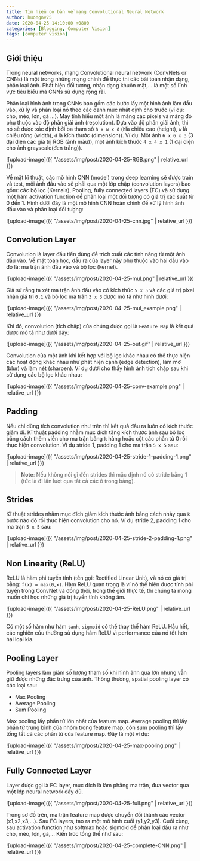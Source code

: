 ```yaml
---
title: Tìm hiểu cơ bản về mạng Convolutional Neural Network 
author: huongnv75
date: 2020-04-25 14:10:00 +0800
categories: [Blogging, Computer Vision]
tags: [computer vision]
---
```


## Giới thiệu
Trong neural networks, mạng Convolutional neural network (ConvNets or CNNs) là một trong những mạng chính để thực thi các bài toán nhận dạng, phân loại ảnh. Phát hiện đối tượng, nhận dạng khuôn mặt,... là một số lĩnh vực tiêu biểu mà CNNs sử dụng rộng rãi.

Phân loại hình ảnh trong CNNs bao gồm các bước lấy một hình ảnh làm đầu vào, xử lý và phân loại nó theo các danh mục nhất định cho trước (ví dụ: chó, mèo, lợn, gà ...).  Máy tính hiểu một ảnh là mảng các pixels và mảng đó phụ thuộc vào độ phân giải ảnh (resolution). Dựa vào độ phân giải ảnh, thì nó sẽ được xác định bởi ba tham số `h x w x d` (`h`là chiều cao (height), `w` là chiều rộng (width), `d` là kích thước (dimension)). Ví dụ: Một ảnh `6 x 6 x 3` (3 đại diện các giá trị RGB (ảnh màu)), một ảnh kích thước `4 x 4 x 1` (1 đại diện cho ảnh grayscale(đen trắng)).

![upload-image]({{ "/assets/img/post/2020-04-25-RGB.png" | relative_url }})

Về mặt kĩ thuật, các mô hình CNN (model) trong deep learning sẽ được train và test, mỗi ảnh đầu vào sẽ phải qua  một lớp chập (convolution layers) bao gồm: các bộ lọc (Kernals), Pooling, fully connected layers (FC) và sử dụng một hàm activation function để phân loại một đối tượng có giá trị xác suất từ 0 đến 1. Hình dưới đây là một mô hình CNN hoàn chỉnh để xử lý hình ảnh đầu vào và phân loại đối tượng:

![upload-image]({{ "/assets/img/post/2020-04-25-cnn.jpg" | relative_url }})

## Convolution Layer
Convolution là layer đầu tiền dùng để trích xuất các tính năng từ một ảnh đầu vào. Về mặt toán học, đầu ra của layer này phụ thuộc vào hai đầu vào đó là: ma trận ảnh đầu vào và bộ lọc (kernel).

![upload-image]({{ "/assets/img/post/2020-04-25-mul.png" | relative_url }})

Giả sử rằng ta xét ma trận ảnh đầu vào  có kích thức `5 x 5` và các giá trị pixel nhận giá trị `0,1` và bộ lọc ma trân `3 x 3` được mô tả như hình dưới:

![upload-image]({{ "/assets/img/post/2020-04-25-mul_example.png" | relative_url }})

Khi đó, convolution (tích chập) của chúng được gọi là `Feature Map` là kết quả được mô tả như dưới đây:

![upload-image]({{ "/assets/img/post/2020-04-25-out.gif" | relative_url }})

Convolution của một ảnh khi kết hợp với bộ lọc khác nhau có thể thực hiện các hoạt động khác nhau như phát hiện cạnh (edge detection), làm mờ (blur) và làm nét (sharpen). Ví dụ dưới cho thấy hình ảnh tích chập sau khi sử dụng các bộ lọc khác nhau:

![upload-image]({{ "/assets/img/post/2020-04-25-conv-example.png" | relative_url }})

## Padding
Nếu chỉ dùng tích convolution như trên thì kết quả đầu ra luôn có kích thước giảm đi.
Kĩ thuật padding nhằm mục đích tăng kích thước ảnh sau bộ lọc bằng cách thêm viền cho ma trận bằng `k` hàng hoặc cột các phần tử 0 rồi thực hiện convolution. Ví dụ stride 1, padding 1 cho ma trận `5 x 5` sau: 

![upload-image]({{ "/assets/img/post/2020-04-25-stride-1-padding-1.png" | relative_url }})

> **Note**:  Nếu không nói gì đến strides thì mặc định nó có stride bằng 1 (tức là đi lần lượt qua tất cả các ô trong bảng).

## Strides
Kĩ thuật strides nhằm mục đích giảm kích thước ảnh bằng cách nhảy qua `k` bước nào đó rồi thực hiện convolution cho nó. Ví dụ stride 2, padding 1 cho ma trận `5 x 5` sau: 

![upload-image]({{ "/assets/img/post/2020-04-25-stride-2-padding-1.png" | relative_url }})

## Non Linearity (ReLU)
ReLU là hàm phi tuyến tính (tên gọi: Rectified Linear Unit), và nó có giá trị bằng: `f(x) = max(0,x)`.
Hàm ReLU quan trọng là ví nó thể hiện được tính phi tuyến trong ConvNet và đồng thời, trong thế giới thực tế, thì chúng ta mong muốn chỉ học những giá trị tuyến tính không âm.

![upload-image]({{ "/assets/img/post/2020-04-25-ReLU.png" | relative_url }})

Có một số hàm như hàm `tanh`, `sigmoid` có thể thay thế hàm ReLU. Hầu hết, các nghiên cứu thường sử dụng hàm ReLU vì performance của nó tốt hơn hai loại kia.
## Pooling Layer
Pooling layers làm giảm số lượng tham số khi hình ảnh quá lớn nhưng vẫn giữ được những đặc trưng của ảnh. Thông thường, spatial pooling layer có các loại sau:
* Max Pooling
* Average Pooling
* Sum Pooling

Max pooling lấy phần tử lớn nhất của feature map. Average pooling thì lấy phần tử trung bình của nhóm trong feature map, còn sum pooling thì lấy tổng tất cả các phần tử của feature map. Đây là một ví dụ:

![upload-image]({{ "/assets/img/post/2020-04-25-max-pooling.png" | relative_url }})

## Fully Connected Layer
Layer được gọi là FC layer, mục đích là làm phẳng ma trận, đưa vector qua một lớp neural network đây đủ.

![upload-image]({{ "/assets/img/post/2020-04-25-full.png" | relative_url }})

Trong sơ đồ trên, ma trận feature map được chuyển đổi thành các vector (x1,x2,x3,...). Sau FC layers, tạo ra một mô hình cuối (y1,y2,y3). Cuối cùng, sau activation function  như softmax hoặc sigmoid để phân loại đầu ra như chó, mèo, lợn, gà,...
Kiến trúc tổng thể như sau:

![upload-image]({{ "/assets/img/post/2020-04-25-complete-CNN.png" | relative_url }})

